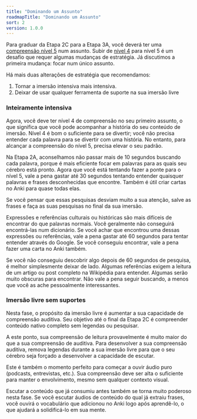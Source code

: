 ```yaml
---
title: "Dominando um Assunto"
roadmapTitle: "Dominando um Assunto"
sort: 2
version: 1.0.0
---
```


Para graduar da Etapa 2C para a Etapa 3A, você deverá ter uma [compreensão nível 5][level-5] num assunto. Subir de [nível 4][level-4] para nível 5 é um desafio que requer algumas mudanças de estratégia. Já discutimos a primeira mudança: focar num único assunto.

Há mais duas alterações de estratégia que recomendamos:
1. Tornar a imersão intensiva mais intensiva.
1. Deixar de usar qualquer ferramenta de suporte na sua imersão livre

### Inteiramente intensiva
Agora, você deve ter nível 4 de compreensão no seu primeiro assunto, o que significa que você pode acompanhar a história do seu conteúdo de imersão. Nível 4 é bom o suficiente para se divertir; você não precisa entender cada palavra para se divertir com uma história. No entanto, para alcançar a compreensão do nível 5, precisa elevar o seu padrão.

Na Etapa 2A, aconselhamos não passar mais de 10 segundos buscando cada palavra, porque é mais eficiente focar em palavras para as quais seu cérebro está pronto. Agora que você está tentando fazer a ponte para o nível 5, vale a pena gastar até 30 segundos tentando entender quaisquer palavras e frases desconhecidas que encontre. Também é útil criar cartas no Anki para quase todas elas.

Se você pensar que essas pesquisas desviam muito a sua atenção, salve as frases e faça as suas pesquisas no final da sua imersão.

Expressões e referências culturais ou históricas são mais difíceis de encontrar do que palavras normais. Você geralmente não conseguirá encontrá-las num dicionário. Se você achar que encontrou uma dessas expressões ou referências, vale a pena gastar até 60 segundos para tentar entender através do Google. Se você conseguiu encontrar, vale a pena fazer uma carta no Anki também.

Se você não conseguiu descobrir algo depois de 60 segundos de pesquisa, é melhor simplesmente deixar de lado. Algumas referências exigem a leitura de um artigo ou post completo na Wikipédia para entender. Algumas serão muito obscuras para encontrar. Não vale a pena seguir buscando, a menos que você as ache pessoalmente interessantes.

### Imersão livre sem suportes
Nesta fase, o propósito da imersão livre é aumentar a sua capacidade de compreensão auditiva. Seu objetivo até o final da Etapa 2C é compreender conteúdo nativo completo sem legendas ou pesquisar.

A este ponto, sua compreensão de leitura provavelmente é muito maior do que a sua compreensão de auditiva. Para desenvolver a sua compreensão auditiva, remova legendas durante a sua imersão livre para que o seu cérebro seja forçado a desenvolver a capacidade de escutar.

Este é também o momento perfeito para começar a ouvir áudio puro (podcasts, entrevistas, etc.). Sua compreensão deve ser alta o suficiente para manter o envolvimento, mesmo sem qualquer contexto visual.

Escutar a conteúdo que já consumiu antes também se torna muito poderoso nesta fase. Se você escutar áudios de conteúdo do qual já extraiu frases, você ouvirá o vocabulário que adicionou no Anki logo após aprendê-lo, o que ajudará a solidificá-lo em sua mente.

[level-4]: /simplified/stage-2/a/measure-comprehension#Level-4-Story
[level-5]: /simplified/stage-2/a/measure-comprehension#Level-5-Comfortable
